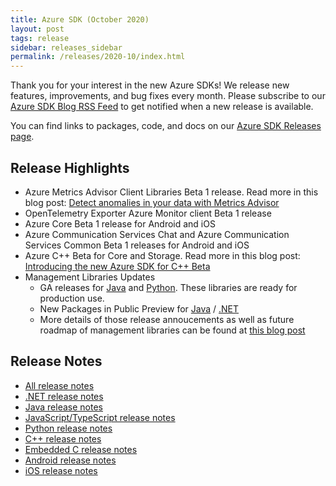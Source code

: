 ```yaml
---
title: Azure SDK (October 2020)
layout: post
tags: release
sidebar: releases_sidebar
permalink: /releases/2020-10/index.html
---
```


Thank you for your interest in the new Azure SDKs! We release new features, improvements, and bug fixes every month. Please subscribe to our [Azure SDK Blog RSS Feed](https://devblogs.microsoft.com/azure-sdk/feed) to get notified when a new release is available.

You can find links to packages, code, and docs on our [Azure SDK Releases page](https://aka.ms/azsdk/releases).

## Release Highlights

* Azure Metrics Advisor Client Libraries Beta 1 release. Read more in this blog post: [Detect anomalies in your data with Metrics Advisor](https://devblogs.microsoft.com/azure-sdk/metrics-advisor-anomaly-detection/)
* OpenTelemetry Exporter Azure Monitor client Beta 1 release
* Azure Core Beta 1 release for Android and iOS
* Azure Communication Services Chat and Azure Communication Services Common Beta 1 releases for Android and iOS
* Azure C++ Beta for Core and Storage. Read more in this blog post: [Introducing the new Azure SDK for C++ Beta](https://devblogs.microsoft.com/azure-sdk/cppintro/)
* Management Libraries Updates
  - GA releases for [Java](java.md) and [Python](python.md). These libraries are ready for production use.
  - New Packages in Public Preview for [Java](java.md) / [.NET](dotnet.md)
  - More details of those release annoucements as well as future roadmap of management libraries can be found at [this blog post](https://aka.ms/azsdk/blog/octmgmtga)

## Release Notes

* [All release notes](index.md)
* [.NET release notes](dotnet.md)
* [Java release notes](java.md)
* [JavaScript/TypeScript release notes](js.md)
* [Python release notes](python.md)
* [C++ release notes](cpp.md)
* [Embedded C release notes](c.md)
* [Android release notes](android.md)
* [iOS release notes](ios.md)